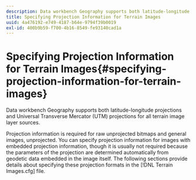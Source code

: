 ```yaml
---
description: Data workbench Geography supports both latitude-longitude projections and Universal Transverse Mercator (UTM) projections for all terrain image layer sources.
title: Specifying Projection Information for Terrain Images
uuid: 4a476192-e749-4187-b64e-9794f39b0019
exl-id: 400b9b59-f700-4b16-8549-fe93140cad1a
---
```

# Specifying Projection Information for Terrain Images{#specifying-projection-information-for-terrain-images}

Data workbench Geography supports both latitude-longitude projections and Universal Transverse Mercator (UTM) projections for all terrain image layer sources.

 Projection information is required for raw unprojected bitmaps and general images, unprojected. You can specify projection information for images with embedded projection information, though it is usually not required because the parameters of the projection are determined automatically from geodetic data embedded in the image itself. The following sections provide details about specifying these projection formats in the [!DNL Terrain Images.cfg] file.
